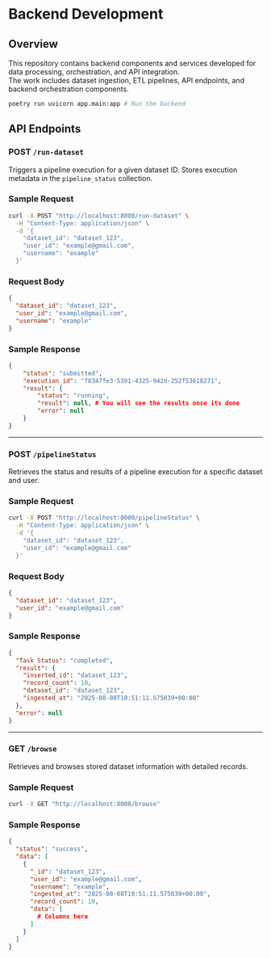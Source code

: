 # Backend Development

## Overview
This repository contains backend components and services developed for data processing, orchestration, and API integration.  
The work includes dataset ingestion, ETL pipelines, API endpoints, and backend orchestration components.

```bash
poetry run uvicorn app.main:app # Run the backend
```

## API Endpoints

### POST `/run-dataset`

Triggers a pipeline execution for a given dataset ID. Stores execution metadata in the `pipeline_status` collection.

### Sample Request

```bash
curl -X POST "http://localhost:8000/run-dataset" \
  -H "Content-Type: application/json" \
  -d '{
    "dataset_id": "dataset_123",
    "user_id": "example@gmail.com",
    "username": "example" 
  }'
```

### Request Body

```json
{
  "dataset_id": "dataset_123",
  "user_id": "example@gmail.com",
  "username": "example" 
}
```

### Sample Response

```json
{
    "status": "submitted",
    "execution_id": "f8347fe3-5391-4325-942d-252f53618271",
    "result": {
        "status": "running",
        "result": null, # You will see the results once its done
        "error": null
    }
}
```

---
### POST `/pipelineStatus`
Retrieves the status and results of a pipeline execution for a specific dataset and user.
### Sample Request
```bash
curl -X POST "http://localhost:8000/pipelineStatus" \
  -H "Content-Type: application/json" \
  -d '{
    "dataset_id": "dataset_123",
    "user_id": "example@gmail.com"
  }'
```
### Request Body
```json
{
  "dataset_id": "dataset_123",
  "user_id": "example@gmail.com"
}
```
### Sample Response
```json
{
  "Task Status": "completed",
  "result": {
    "inserted_id": "dataset_123",
    "record_count": 10,
    "dataset_id": "dataset_123",
    "ingested_at": "2025-08-08T10:51:11.575039+00:00"
  },
  "error": null
}
```
---
### GET `/browse`
Retrieves and browses stored dataset information with detailed records.

### Sample Request

```bash
curl -X GET "http://localhost:8000/browse"
```

### Sample Response

```json
{
  "status": "success",
  "data": [
    {
      "_id": "dataset_123",
      "user_id": "example@gmail.com",
      "username": "example",
      "ingested_at": "2025-08-08T10:51:11.575039+00:00",
      "record_count": 10, 
      "data": [
        # Columns here
      ]
    }
  ]
}
```
